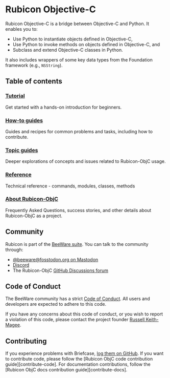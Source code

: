 # Rubicon Objective-C

Rubicon Objective-C is a bridge between Objective-C and Python. It enables you to:

- Use Python to instantiate objects defined in Objective-C,
- Use Python to invoke methods on objects defined in Objective-C, and
- Subclass and extend Objective-C classes in Python.

It also includes wrappers of some key data types from the Foundation framework (e.g., `NSString`).

## Table of contents

### [Tutorial](tutorial/index.md)

Get started with a hands-on introduction for beginners.

### [How-to guides](how-to/index.md)

Guides and recipes for common problems and tasks, including how to contribute.

### [Topic guides](topics/index.md)

Deeper explorations of concepts and issues related to Rubicon-ObjC usage.

### [Reference](reference/index.md)

Technical reference - commands, modules, classes, methods

### [About Rubicon-ObjC](about/index.md)

Frequently Asked Questions, success stories, and other details about Rubicon-ObjC as a project.

## Community

Rubicon is part of the [BeeWare suite](https://beeware.org). You can talk to the community through:

- [@beeware@fosstodon.org on Mastodon](https://fosstodon.org/@beeware)
- [Discord](https://beeware.org/bee/chat/)
- The Rubicon-ObjC [GitHub Discussions forum](https://github.com/beeware/rubicon-objc/discussions)

## Code of Conduct

The BeeWare community has a strict [Code of Conduct](https://beeware.org/community/behavior/code-of-conduct/). All users and developers are expected to adhere to this code.

If you have any concerns about this code of conduct, or you wish to report a violation of this code, please contact the project founder [Russell Keith-Magee](mailto:russell@keith-magee.com).

## Contributing

If you experience problems with Briefcase, [log them on GitHub](https://github.com/beeware/rubicon-objc/issues). If you want to contribute code, please follow the [Rubicon ObjC code contribution guide][contribute-code]. For documentation contributions, follow the [Rubicon ObjC docs contribution guide][contribute-docs].
